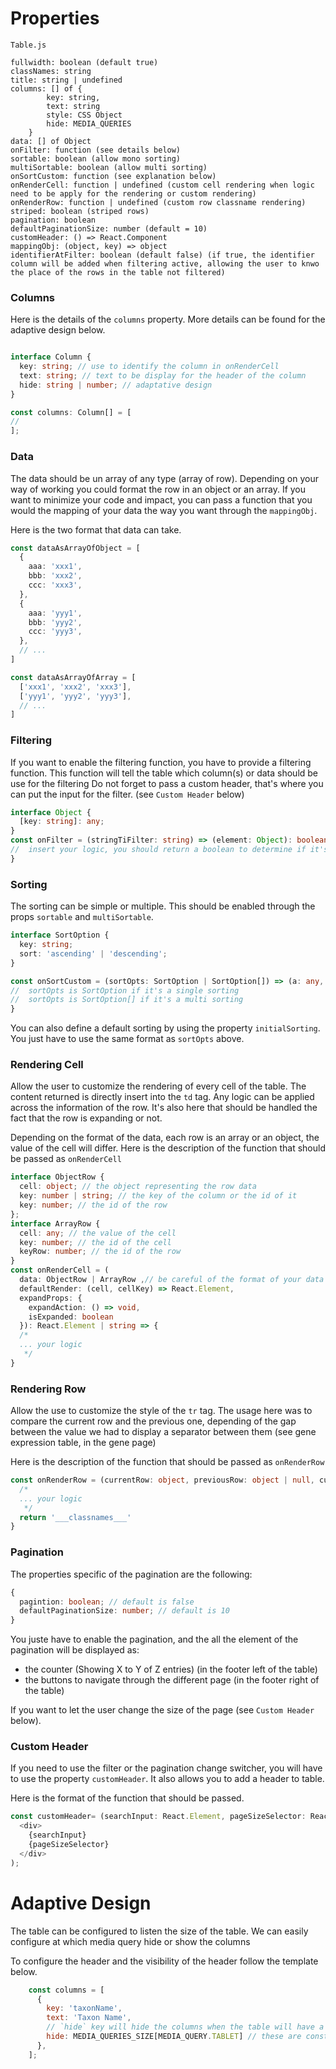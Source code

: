# Properties

`Table.js`
````
fullwidth: boolean (default true)
classNames: string
title: string | undefined
columns: [] of {
        key: string,
        text: string
        style: CSS Object
        hide: MEDIA_QUERIES
    }
data: [] of Object
onFilter: function (see details below)
sortable: boolean (allow mono sorting)
multiSortable: boolean (allow multi sorting)
onSortCustom: function (see explanation below)
onRenderCell: function | undefined (custom cell rendering when logic need to be apply for the rendering or custom rendering)
onRenderRow: function | undefined (custom row classname rendering)
striped: boolean (striped rows)
pagination: boolean
defaultPaginationSize: number (default = 10)
customHeader: () => React.Component
mappingObj: (object, key) => object
identifierAtFilter: boolean (default false) (if true, the identifier column will be added when filtering active, allowing the user to knwo the place of the rows in the table not filtered)
````

### Columns
Here is the details of the `columns` property.
More details can be found for the adaptive design below.

````typescript jsx

interface Column {
  key: string; // use to identify the column in onRenderCell
  text: string; // text to be display for the header of the column
  hide: string | number; // adaptative design
}

const columns: Column[] = [
//  
];
````

### Data

The data should be un array of any type (array of row). Depending on your way of working you could format the row in an object or an array.
If you want to minimize your code and impact, you can pass a function that you would the mapping of your data the way you want through the `mappingObj`.

Here is the two format that data can take.

````typescript
const dataAsArrayOfObject = [
  {
    aaa: 'xxx1',
    bbb: 'xxx2',
    ccc: 'xxx3',
  },
  {
    aaa: 'yyy1',
    bbb: 'yyy2',
    ccc: 'yyy3',
  },
  // ...
]

const dataAsArrayOfArray = [
  ['xxx1', 'xxx2', 'xxx3'],
  ['yyy1', 'yyy2', 'yyy3'],
  // ...
]
````

### Filtering
If  you want to enable the filtering function, you have to provide a filtering function.
This function will tell the table which column(s) or data should be use for the filtering
Do not forget to pass a custom header, that's where you can put the input for the filter. (see `Custom Header` below)

````typescript jsx
interface Object {
  [key: string]: any;
}
const onFilter = (stringTiFilter: string) => (element: Object): boolean=> {
//  insert your logic, you should return a boolean to determine if it's match your filtering or not
}
````

### Sorting
The sorting can be simple or multiple.
This should be enabled through the props `sortable` and `multiSortable`.

````typescript jsx
interface SortOption {
  key: string;
  sort: 'ascending' | 'descending';
}

const onSortCustom = (sortOpts: SortOption | SortOption[]) => (a: any, b: any): -1 | 0 | 1 => {
//  sortOpts is SortOption if it's a single sorting
//  sortOpts is SortOption[] if it's a multi sorting
}
````

You can also define a default sorting by using the property `initialSorting`.
You just have to use the same format as `sortOpts` above.

### Rendering Cell

Allow the user to customize the rendering of every cell of the table.
The content returned is directly insert into the `td` tag.
Any logic can be applied across the information of the row.
It's also here that should be handled the fact that the row is expanding or not.

Depending on the format of the data, each row is an array or an object, the value of the cell will differ.
Here is the description of the function that should be passed as `onRenderCell`

````typescript jsx
interface ObjectRow {
  cell: object; // the object representing the row data
  key: number | string; // the key of the column or the id of it
  key: number; // the id of the row
};
interface ArrayRow {
  cell: any; // the value of the cell
  key: number; // the id of the cell
  keyRow: number; // the id of the row
}
const onRenderCell = (
  data: ObjectRow | ArrayRow ,// be careful of the format of your data
  defaultRender: (cell, cellKey) => React.Element,
  expandProps: {
    expandAction: () => void,
    isExpanded: boolean
  }): React.Element | string => {
  /*
  ... your logic
   */
}
````

### Rendering Row

Allow the use to customize the style of the `tr` tag.
The usage here was to compare the current row and the previous one, depending of the gap between the value we had to display a separator between them (see gene expression table, in the gene page)

Here is the description of the function that should be passed as `onRenderRow`
````typescript
const onRenderRow = (currentRow: object, previousRow: object | null, currentKey: number): string => {
  /*
  ... your logic
   */
  return '___classnames___'
}
````

### Pagination

The properties specific of the pagination are the following:

````typescript
{
  pagintion: boolean; // default is false
  defaultPaginationSize: number; // default is 10
}
````

You juste have to enable the pagination, and the all the element of the pagination will be displayed as:
- the counter (Showing X to Y of Z entries) (in the footer left of the table)
- the buttons to navigate through the different page (in the footer right of the table)

If you want to let the user change the size of the page (see `Custom Header` below).

### Custom Header

If you need to use the filter or the pagination change switcher, you will have to use the property `customHeader`.
It also allows you to add a header to table.

Here is the format of the function that should be passed.
````typescript jsx
const customHeader= (searchInput: React.Element, pageSizeSelector: React.Element, data: any[]): React.Element => (
  <div>
    {searchInput}
    {pageSizeSelector}
  </div>
);
````


# Adaptive Design

The table can be configured to listen the size of the table.
We can easily configure at which media query hide or show the columns

To configure the header and the visibility of the header follow the template below.

````javascript
    const columns = [
      {
        key: 'taxonName',
        text: 'Taxon Name',
        // `hide` key will hide the columns when the table will have a width inferior at the size configure (`hide` value)
        hide: MEDIA_QUERIES_SIZE[MEDIA_QUERY.TABLET] // these are constant use to easily maintain the code
      },
    ];
````